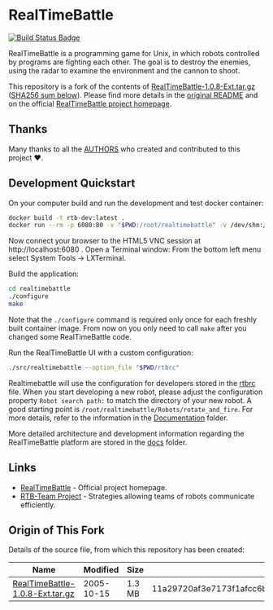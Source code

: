 # RealTimeBattle

[![Build Status Badge](https://github.com/wonderbird/realtimebattle/workflows/Build/badge.svg)](https://github.com/wonderbird/realtimebattle/actions?query=workflow%3A%22Build%22)

RealTimeBattle is a programming game for Unix, in which robots controlled by programs are fighting each other. The goal is to destroy the enemies, using the radar to examine the environment and the cannon to shoot.

This repository is a fork of the contents of [RealTimeBattle-1.0.8-Ext.tar.gz](https://sourceforge.net/projects/realtimebattle/files/RealTimeBattle-1.0.x/RealTimeBattle%201.0.8/) ([SHA256 sum below](#origin-of-this-fork)). Please find more details in the [original README](README) and on the official [RealTimeBattle project homepage](http://realtimebattle.sourceforge.net/).


## Thanks

Many thanks to all the [AUTHORS](AUTHORS) who created and contributed to this project ❤️.


## Development Quickstart

On your computer build and run the development and test docker container:

```bash
docker build -t rtb-dev:latest .
docker run --rm -p 6080:80 -v "$PWD:/root/realtimebattle" -v /dev/shm:/dev/shm --name realtimebattle rtb-dev:latest
```

Now connect your browser to the HTML5 VNC session at http://localhost:6080 . Open a Terminal window: From the bottom left menu select System Tools &rarr; LXTerminal.

Build the application:

```bash
cd realtimebattle
./configure
make
```

Note that the `./configure` command is required only once for each freshly built container image. From now on you only need to call `make` after you changed some RealTimeBattle code.

Run the RealTimeBattle UI with a custom configuration:

```bash
./src/realtimebattle --option_file "$PWD/rtbrc"
```

Realtimebattle will use the configuration for developers stored in the [rtbrc](rtbrc) file. When you start developing a new robot, please adjust the configuration property `Robot search path:` to match the directory of your new robot. A good starting point is `/root/realtimebattle/Robots/rotate_and_fire`. For more details, refer to the information in the [Documentation](Documentation) folder.

More detailed architecture and development information regarding the RealTimeBattle platform are stored in the [docs](docs) folder.


## Links

* [RealTimeBattle](http://realtimebattle.sourceforge.net/) - Official project homepage.
* [RTB-Team Project](http://rtb-team.sourceforge.net/) - Strategies allowing teams of robots communicate efficiently.


## Origin of This Fork

Details of the source file, from which this repository has been created:

| Name | Modified | Size | SHA256 sum |
| ---- | -------- | ---- | ---------- |
|[RealTimeBattle-1.0.8-Ext.tar.gz](https://sourceforge.net/projects/realtimebattle/files/RealTimeBattle-1.0.x/RealTimeBattle%201.0.8/) | 2005-10-15 | 1.3 MB | 11a29720af3e7173f1afcc6b85b83a33015bdeadc3528874a504975024d86aaa |
